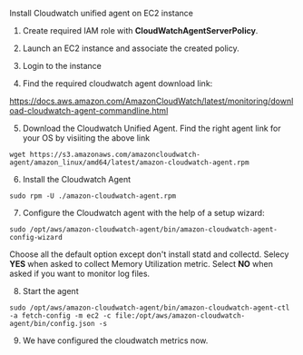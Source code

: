 Install Cloudwatch unified agent on EC2 instance

1)  Create required IAM role with **CloudWatchAgentServerPolicy**.

2) Launch an EC2 instance and associate the created policy.

3) Login to the instance

4) Find the required cloudwatch agent download link:

https://docs.aws.amazon.com/AmazonCloudWatch/latest/monitoring/download-cloudwatch-agent-commandline.html

5) Download the Cloudwatch Unified Agent. Find the right agent link for your OS by visiiting the above link
```console
wget https://s3.amazonaws.com/amazoncloudwatch-agent/amazon_linux/amd64/latest/amazon-cloudwatch-agent.rpm
```


6) Install the Cloudwatch Agent
```console
sudo rpm -U ./amazon-cloudwatch-agent.rpm
```

7) Configure the Cloudwatch agent with the help of a setup wizard:

```console
sudo /opt/aws/amazon-cloudwatch-agent/bin/amazon-cloudwatch-agent-config-wizard
```

Choose all the default option except don't install statd and collectd. Selecy **YES** when asked to collect Memory Utilization metric.  Select **NO** when asked if you want to monitor log files.

8) Start the agent


```console
sudo /opt/aws/amazon-cloudwatch-agent/bin/amazon-cloudwatch-agent-ctl -a fetch-config -m ec2 -c file:/opt/aws/amazon-cloudwatch-agent/bin/config.json -s
```

9) We have configured the cloudwatch metrics now.
